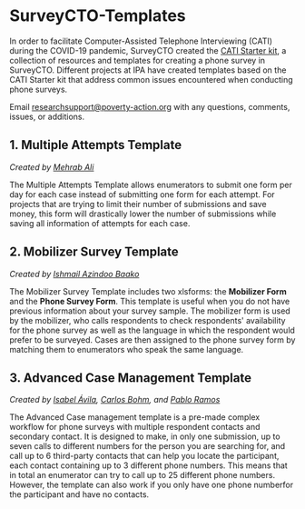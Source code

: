 # SurveyCTO-Templates

In order to facilitate Computer-Assisted Telephone Interviewing (CATI) during the COVID-19 pandemic, SurveyCTO created the [CATI Starter kit](https://support.surveycto.com/hc/en-us/articles/360044958494-Computer-Assisted-Telephone-Interviewing-CATI-starter-kit), a collection of resources and templates for creating a phone survey in SurveyCTO. Different projects at IPA have created templates based on the CATI Starter kit that address common issues encountered when conducting phone surveys.

Email [researchsupport@poverty-action.org](mailto:poverty-action.org) with any questions, comments, issues, or additions.

## 1. Multiple Attempts Template
*Created by [Mehrab Ali](https://www.poverty-action.org/people/mehrab-ali)*

The Multiple Attempts Template allows enumerators to submit one form per day for each case instead of submitting one form for each attempt. For projects that are trying to limit their number of submissions and save money, this form will drastically lower the number of submissions while saving all information of attempts for each case. 

## 2. Mobilizer Survey Template
*Created by [Ishmail Azindoo Baako](https://www.poverty-action.org/people/ishmail-azindoo-baako)*

The Mobilizer Survey Template includes two xlsforms: the __Mobilizer Form__ and the __Phone Survey Form__. This template is useful when you do not have previous information about your survey sample. The mobilizer form is used by the mobilizer, who calls respondents to check respondents' availability for the phone survey as well as the language in which the respondent would prefer to be surveyed. Cases are then assigned to the phone survey form by matching them to enumerators who speak the same language.

## 3. Advanced Case Management Template
*Created by [Isabel Ávila](https://www.poverty-action.org/people/isabel-%C3%A1vila), [Carlos Bohm](https://www.poverty-action.org/people/carlos-bohm), and [Pablo Ramos](mailto:pramos@poverty-action.org)*

The Advanced Case management template is a pre-made complex workflow for phone surveys with multiple respondent contacts and secondary contact. It is designed to make, in only one submission, up to seven calls to different numbers for the person you are searching for, and call up to 6 third-party contacts that can help you locate the participant, each contact containing up to 3 different phone numbers. This means that in total an enumerator can try to call up to 25 different phone numbers. However, the template can also work if you only have one phone numberfor the participant and have no contacts.

